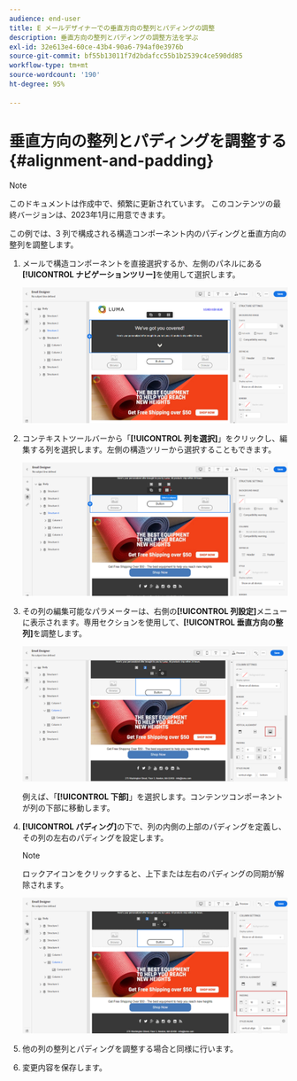```yaml
---
audience: end-user
title: E メールデザイナーでの垂直方向の整列とパディングの調整
description: 垂直方向の整列とパディングの調整方法を学ぶ
exl-id: 32e613e4-60ce-43b4-90a6-794af0e3976b
source-git-commit: bf55b13011f7d2bdafcc55b1b2539c4ce590dd85
workflow-type: tm+mt
source-wordcount: '190'
ht-degree: 95%

---
```


# 垂直方向の整列とパディングを調整する {#alignment-and-padding}

>[!NOTE]
>
>このドキュメントは作成中で、頻繁に更新されています。 このコンテンツの最終バージョンは、2023年1月に用意できます。

この例では、3 列で構成される構造コンポーネント内のパディングと垂直方向の整列を調整します。

1. メールで構造コンポーネントを直接選択するか、左側のパネルにある&#x200B;**[!UICONTROL ナビゲーションツリー]**&#x200B;を使用して選択します。

   ![](assets/alignment_1.png)

1. コンテキストツールバーから「**[!UICONTROL 列を選択]**」をクリックし、編集する列を選択します。左側の構造ツリーから選択することもできます。

   ![](assets/alignment_2.png)

1. その列の編集可能なパラメーターは、右側の&#x200B;**[!UICONTROL 列設定]**&#x200B;メニューに表示されます。専用セクションを使用して、**[!UICONTROL 垂直方向の整列]**&#x200B;を調整します。

   ![](assets/alignment_3.png)

   例えば、「**[!UICONTROL 下部]**」を選択します。コンテンツコンポーネントが列の下部に移動します。

1. **[!UICONTROL パディング]**&#x200B;の下で、列の内側の上部のパディングを定義し、その列の左右のパディングを設定します。

   >[!NOTE]
   >
   >ロックアイコンをクリックすると、上下または左右のパディングの同期が解除されます。

   ![](assets/alignment_4.png)

1. 他の列の整列とパディングを調整する場合と同様に行います。

1. 変更内容を保存します。
